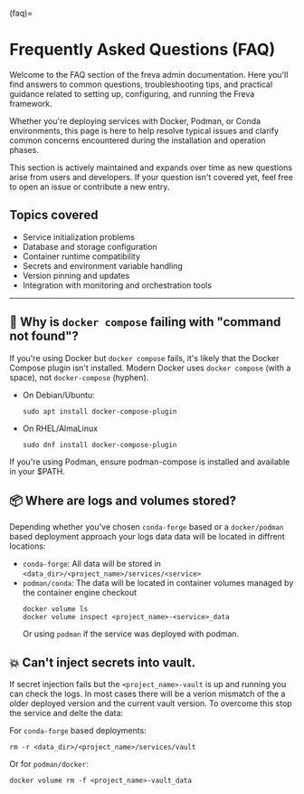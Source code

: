 (faq)=
# Frequently Asked Questions (FAQ)

Welcome to the FAQ section of the freva admin documentation.
Here you'll find answers to common questions, troubleshooting tips,
and practical guidance related to setting up, configuring, and
running the Freva framework.

Whether you're deploying services with Docker, Podman, or Conda environments, this page is here to help resolve typical issues and clarify common concerns encountered during the installation and operation phases.

This section is actively maintained and expands over time as new questions
arise from users and developers. If your question isn't covered yet,
feel free to open an issue or contribute a new entry.

## Topics covered

- Service initialization problems
- Database and storage configuration
- Container runtime compatibility
- Secrets and environment variable handling
- Version pinning and updates
- Integration with monitoring and orchestration tools

---
## 🐳 Why is `docker compose` failing with "command not found"?
If you're using Docker but `docker compose` fails, it's likely that the
Docker Compose plugin isn't installed.
Modern Docker uses `docker compose` (with a space),
not `docker-compose` (hyphen).

- On Debian/Ubuntu:
  ```console
  sudo apt install docker-compose-plugin
  ```
- On RHEL/AlmaLinux
   ```console
   sudo dnf install docker-compose-plugin
   ```
If you're using Podman, ensure podman-compose is installed and available
in your $PATH.


## 📦 Where are logs and volumes stored?
Depending whether you've chosen `conda-forge` based or a `docker/podman` based
deployment approach your logs data data will be located in diffrent locations:

- `conda-forge`:
    All data will be stored in `<data_dir>/<project_name>/services/<service>`
- `podman/conda`:
    The data will be located in container volumes managed by the container engine
    checkout
    ```console
    docker volume ls
    docker volume inspect <project_name>-<service>_data
    ```
    Or using `podman` if the service was deployed with podman.


## 💥 Can't inject secrets into vault.
If secret injection fails but the `<project_name>-vault` is up and running you can
check the logs. In most cases there will be a verion mismatch of the a older deployed
version and the current vault version. To overcome this stop the service and delte
the data:

For `conda-forge` based deployments:
```console
rm -r <data_dir>/<project_name>/services/vault
```
Or for `podman/docker`:
```console
docker volume rm -f <project_name>-vault_data
```

